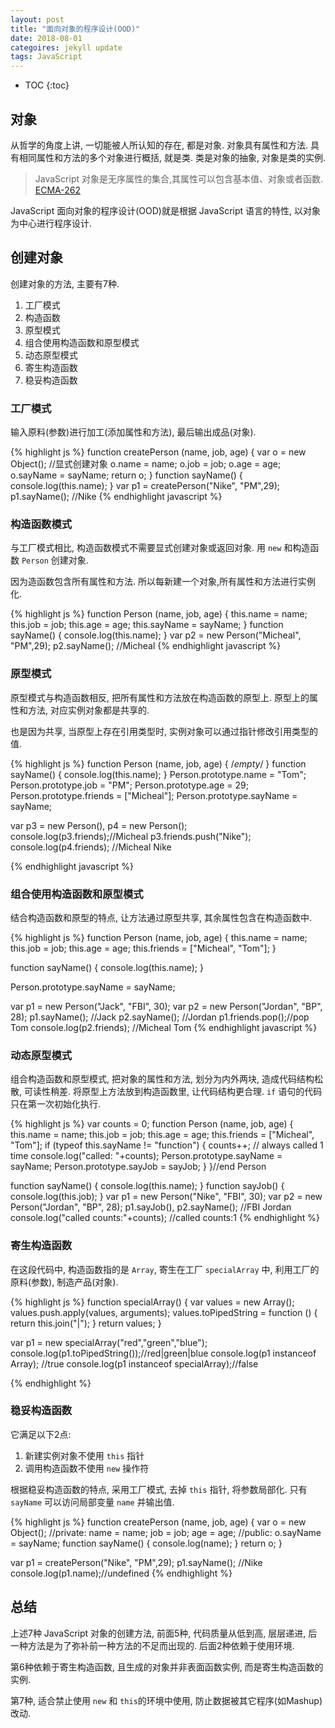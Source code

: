 ```yaml
---
layout: post
title: "面向对象的程序设计(OOD)"
date: 2018-08-01
categoires: jekyll update
tags: JavaScript
---
```

* TOC
{:toc}

## 对象

从哲学的角度上讲, 一切能被人所认知的存在, 都是对象. 对象具有属性和方法. 具有相同属性和方法的多个对象进行概括, 就是类. 类是对象的抽象, 对象是类的实例.

> JavaScript 对象是无序属性的集合,其属性可以包含基本值、对象或者函数.  [ECMA-262](#)

JavaScript 面向对象的程序设计(OOD)就是根据 JavaScript 语言的特性, 以对象为中心进行程序设计.

## 创建对象

创建对象的方法, 主要有7种.
1. 工厂模式
2. 构造函数
3. 原型模式
4. 组合使用构造函数和原型模式
5. 动态原型模式
6. 寄生构造函数
7. 稳妥构造函数

### 工厂模式

输入原料(参数)进行加工(添加属性和方法), 最后输出成品(对象).

{% highlight js %}
function createPerson (name, job, age) {
	var o     = new Object(); //显式创建对象
	o.name    = name;
	o.job     = job;
	o.age     = age;
	o.sayName = sayName;
	return o; 
}
function sayName() {
	console.log(this.name);
}
var p1 = createPerson("Nike", "PM",29);
p1.sayName(); //Nike
{% endhighlight javascript %}

### 构造函数模式

与工厂模式相比, 构造函数模式不需要显式创建对象或返回对象. 用 `new` 和构造函数 `Person` 创建对象.

因为造函数包含所有属性和方法. 所以每新建一个对象,所有属性和方法进行实例化.

{% highlight js %}
function Person (name, job, age) { 
	this.name    = name;
	this.job     = job;
	this.age     = age;
	this.sayName = sayName;
}
function sayName() {
	console.log(this.name);
}
var p2 = new Person("Micheal", "PM",29);
p2.sayName(); //Micheal
{% endhighlight javascript %}

### 原型模式

原型模式与构造函数相反, 把所有属性和方法放在构造函数的原型上. 原型上的属性和方法, 对应实例对象都是共享的.

也是因为共享, 当原型上存在引用类型时, 实例对象可以通过指针修改引用类型的值.

{% highlight js %}
function Person (name, job, age) { /*empty*/ }
function sayName() {
	console.log(this.name);
}
Person.prototype.name    = "Tom";
Person.prototype.job     = "PM";
Person.prototype.age     = 29;
Person.prototype.friends = ["Micheal"];
Person.prototype.sayName = sayName;

var p3 = new Person(), p4 = new Person();
console.log(p3.friends);//Micheal
p3.friends.push("Nike");
console.log(p4.friends); //Micheal Nike

{% endhighlight javascript %}

### 组合使用构造函数和原型模式

结合构造函数和原型的特点, 让方法通过原型共享, 其余属性包含在构造函数中.

{% highlight js %}
function Person (name, job, age) { 
	this.name    = name;
	this.job     = job;
	this.age     = age;
	this.friends = ["Micheal", "Tom"];
	}

function sayName() {
	console.log(this.name);
}

Person.prototype.sayName = sayName;

var p1 = new Person("Jack", "FBI", 30);
var p2 = new Person("Jordan", "BP", 28);
p1.sayName(); //Jack
p2.sayName(); //Jordan
p1.friends.pop();//pop Tom
console.log(p2.friends); //Micheal Tom
{% endhighlight javascript %}

### 动态原型模式

组合构造函数和原型模式, 把对象的属性和方法, 划分为内外两块, 造成代码结构松散, 可读性稍差. 将原型上方法放到构造函数里, 让代码结构更合理. `if` 语句的代码只在第一次初始化执行.

{% highlight js %}
var counts = 0;
function Person (name, job, age) { 
	this.name    = name;
	this.job     = job;
	this.age     = age;
	this.friends = ["Micheal", "Tom"];
		if (typeof this.sayName != "function") {
		counts++; // always called 1 time
		console.log("called: "+counts); 
		Person.prototype.sayName = sayName;
		Person.prototype.sayJob  = sayJob;
	}
}//end Person

function sayName() {
	console.log(this.name);
}
function sayJob() {
	console.log(this.job);
}
var p1 = new Person("Nike", "FBI", 30);
var p2 = new Person("Jordan", "BP", 28);
p1.sayJob(), p2.sayName(); //FBI Jordan
console.log("called counts:"+counts); //called counts:1
{% endhighlight %}

### 寄生构造函数

在这段代码中, 构造函数指的是 `Array`, 寄生在工厂 `specialArray` 中, 利用工厂的原料(参数), 制造产品(对象).

{% highlight js %}
function specialArray() {
	var values = new Array();
	values.push.apply(values, arguments);
	values.toPipedString = function () {
		return this.join("|");
	}
	return values;
}

var p1 = new specialArray("red","green","blue");
console.log(p1.toPipedString());//red|green|blue
console.log(p1 instanceof Array); //true
console.log(p1 instanceof specialArray);//false

{% endhighlight %}

### 稳妥构造函数

它满足以下2点:

1. 新建实例对象不使用 `this` 指针
2. 调用构造函数不使用 `new` 操作符

根据稳妥构造函数的特点, 采用工厂模式, 去掉 `this` 指针, 将参数局部化. 只有 `sayName` 可以访问局部变量 `name` 并输出值.

{% highlight js %}
function createPerson (name, job, age) {
	var o     = new Object();
	//private: 
	name      = name;
	job       = job;
	age       = age;
	//public:
	o.sayName = sayName;
	function sayName() {
		console.log(name);
	}
	return o; 
}

var p1 = createPerson("Nike", "PM",29);
p1.sayName(); //Nike
console.log(p1.name);//undefined
{% endhighlight %}

## 总结

上述7种 JavaScript 对象的创建方法, 前面5种, 代码质量从低到高, 层层递进, 后一种方法是为了弥补前一种方法的不足而出现的. 后面2种依赖于使用环境. 

第6种依赖于寄生构造函数, 且生成的对象并非表面函数实例, 而是寄生构造函数的实例. 

第7种, 适合禁止使用 `new` 和 `this`的环境中使用, 防止数据被其它程序(如Mashup)改动.